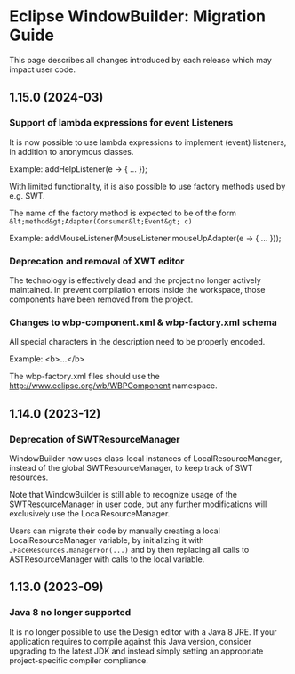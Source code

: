 # Eclipse WindowBuilder: Migration Guide

This page describes all changes introduced by each release which may impact user
code.

## 1.15.0 (2024-03)

### Support of lambda expressions for event Listeners

It is now possible to use lambda expressions to implement (event) listeners,
in addition to anonymous classes.

Example:
addHelpListener(e -> {
   ...
});

With limited functionality, it is also possible to use factory methods
used by e.g. SWT.

The name of the factory method is expected to be of the form
`&lt;method&gt;Adapter(Consumer&lt;Event&gt; c)`

Example:
addMouseListener(MouseListener.mouseUpAdapter(e -> {
   ...
}));

### Deprecation and removal of XWT editor

The technology is effectively dead and the project no longer actively maintained.
In prevent compilation errors inside the workspace, those components have been
removed from the project.

### Changes to wbp-component.xml & wbp-factory.xml schema

All special characters in the description need to be properly encoded.

Example:
&lt;b&gt;...&lt;/b&gt;

The wbp-factory.xml files should use the http://www.eclipse.org/wb/WBPComponent
namespace.

## 1.14.0 (2023-12)

### Deprecation of SWTResourceManager

WindowBuilder now uses class-local instances of LocalResourceManager, instead of
the global SWTResourceManager, to keep track of SWT resources.

Note that WindowBuilder is still able to recognize usage of the
SWTResourceManager in user code, but any further modifications will exclusively
use the LocalResourceManager.

Users can migrate their code by manually creating a local LocalResourceManager
variable, by initializing it with `JFaceResources.managerFor(...)` and by then
replacing all calls to ASTResourceManager with calls to the local variable.

## 1.13.0 (2023-09)

### Java 8 no longer supported

It is no longer possible to use the Design editor with a Java 8 JRE. If your
application requires to compile against this Java version, consider upgrading to
the latest JDK and instead simply setting an appropriate project-specific
compiler compliance.
